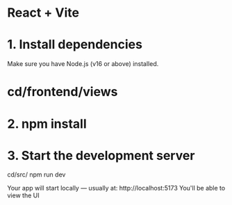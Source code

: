 # React + Vite

# 1. Install dependencies

Make sure you have Node.js (v16 or above) installed.

# cd/frontend/views
# 2. npm install

# 3. Start the development server
cd/src/
npm run dev


Your app will start locally — usually at:
http://localhost:5173
You'll be able to view the UI
